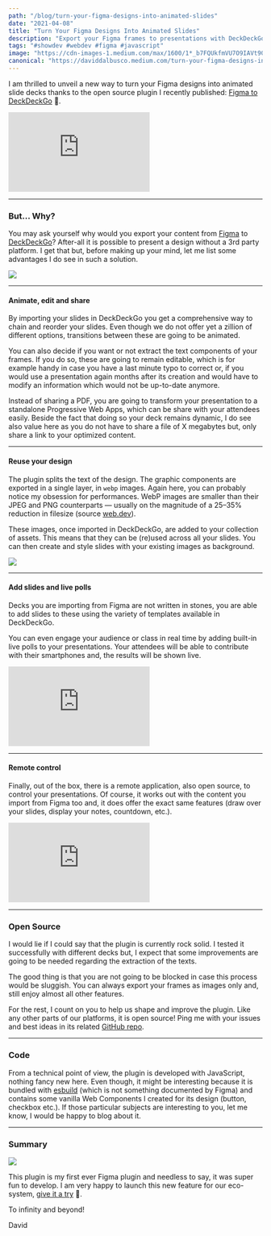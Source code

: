 ```yaml
---
path: "/blog/turn-your-figma-designs-into-animated-slides"
date: "2021-04-08"
title: "Turn Your Figma Designs Into Animated Slides"
description: "Export your Figma frames to presentations with DeckDeckGo."
tags: "#showdev #webdev #figma #javascript"
image: "https://cdn-images-1.medium.com/max/1600/1*_b7FQUkfmVU7O9IAVt90zw.png"
canonical: "https://daviddalbusco.medium.com/turn-your-figma-designs-into-animated-slides-7eea5c47c49"
---
```


I am thrilled to unveil a new way to turn your Figma designs into animated slide decks thanks to the open source plugin I recently published: [Figma to DeckDeckGo](https://www.figma.com/community/plugin/950777256486678678/Figma-to-DeckDeckGo) 🥳.

<iframe width="280" height="158" src="https://www.youtube.com/embed/arabVqr-1Do" frameborder="0" allow="accelerometer; autoplay; encrypted-media; gyroscope; picture-in-picture" allowfullscreen></iframe>
<br/>

*****

### But... Why?

You may ask yourself why would you export your content from [Figma](https://www.figma.com/) to [DeckDeckGo](https://deckdeckgo.com)? After-all it is possible to present a design without a 3rd party platform. I get that but, before making up your mind, let me list some advantages I do see in such a solution.

![](https://cdn-images-1.medium.com/max/1600/1*-rC78uti7YtY_5rnCh7D7g.gif)

*****

#### Animate, edit and share

By importing your slides in DeckDeckGo you get a comprehensive way to chain and reorder your slides. Even though we do not offer yet a zillion of different options, transitions between these are going to be animated.

You can also decide if you want or not extract the text components of your frames. If you do so, these are going to remain editable, which is for example handy in case you have a last minute typo to correct or, if you would use a presentation again months after its creation and would have to modify an information which would not be up-to-date anymore.

Instead of sharing a PDF, you are going to transform your presentation to a standalone Progressive Web Apps, which can be share with your attendees easily. Beside the fact that doing so your deck remains dynamic, I do see also value here as you do not have to share a file of X megabytes but, only share a link to your optimized content.

*****

#### Reuse your design

The plugin splits the text of the design. The graphic components are exported in a single layer, in `webp` images. Again here, you can probably notice my obsession for performances. WebP images are smaller than their JPEG and PNG counterparts — usually on the magnitude of a 25–35% reduction in filesize (source [web.dev](https://web.dev/serve-images-webp/)).

These images, once imported in DeckDeckGo, are added to your collection of assets. This means that they can be (re)used across all your slides. You can then create and style slides with your existing images as background.

![](https://cdn-images-1.medium.com/max/1600/1*OFXb-3GA8T3ZqqDZQcwIcQ.gif)

*****

#### Add slides and live polls

Decks you are importing from Figma are not written in stones, you are able to add slides to these using the variety of templates available in DeckDeckGo.

You can even engage your audience or class in real time by adding built-in live polls to your presentations. Your attendees will be able to contribute with their smartphones and, the results will be shown live.

<iframe width="280" height="158" src="https://www.youtube.com/embed/nx4N07_6-x4" frameborder="0" allow="accelerometer; autoplay; encrypted-media; gyroscope; picture-in-picture" allowfullscreen></iframe>
<br/>

*****

#### Remote control

Finally, out of the box, there is a remote application, also open source, to control your presentations. Of course, it works out with the content you import from Figma too and, it does offer the exact same features (draw over your slides, display your notes, countdown, etc.).

<iframe width="280" height="158" src="https://www.youtube.com/embed/tcO94-txZ2E" frameborder="0" allow="accelerometer; autoplay; encrypted-media; gyroscope; picture-in-picture" allowfullscreen></iframe>
<br/>

*****

### Open Source

I would lie if I could say that the plugin is currently rock solid. I tested it successfully with different decks but, I expect that some improvements are going to be needed regarding the extraction of the texts.

The good thing is that you are not going to be blocked in case this process would be sluggish. You can always export your frames as images only and, still enjoy almost all other features.

For the rest, I count on you to help us shape and improve the plugin. Like any other parts of our platforms, it is open source! Ping me with your issues and best ideas in its related [GitHub repo](https://github.com/deckgo/figma-deckdeckgo-plugin).

*****

### Code

From a technical point of view, the plugin is developed with JavaScript, nothing fancy new here. Even though, it might be interesting because it is bundled with [esbuild](https://esbuild.github.io/) (which is not something documented by Figma) and contains some vanilla Web Components I created for its design (button, checkbox etc.). If those particular subjects are interesting to you, let me know, I would be happy to blog about it.

*****

### Summary

![](https://cdn-images-1.medium.com/max/1600/1*QW4oGxrM0iLJjjPXoxJvAQ.gif)

This plugin is my first ever Figma plugin and needless to say, it was super fun to develop. I am very happy to launch this new feature for our eco-system, [give it a try](https://www.figma.com/community/plugin/950777256486678678/Figma-to-DeckDeckGo) 🤗.

To infinity and beyond!

David
